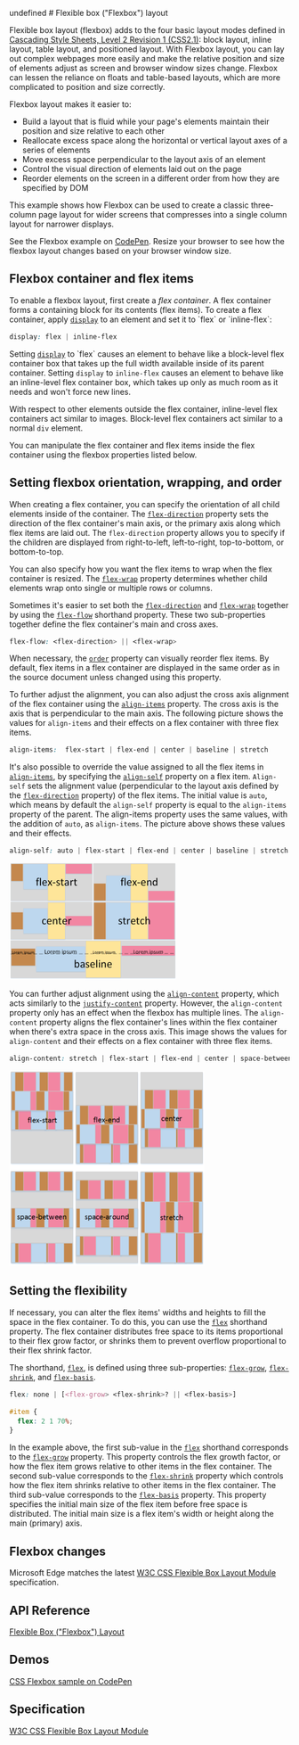 undefined
﻿# Flexible box ("Flexbox") layout

Flexible box layout (flexbox) adds to the four basic layout modes defined in [Cascading Style Sheets, Level 2 Revision 1 (CSS2.1)](http://go.microsoft.com/fwlink/p/?LinkId=142049): block layout, inline layout, table layout, and positioned layout. With Flexbox layout, you can lay out complex webpages more easily and make the relative position and size of elements adjust as screen and browser window sizes change. Flexbox can lessen the reliance on floats and table-based layouts, which are more complicated to position and size correctly.

Flexbox layout makes it easier to:

* Build a layout that is fluid while your page's elements maintain their position and size relative to each other
* Reallocate excess space along the horizontal or vertical layout axes of a series of elements
* Move excess space perpendicular to the layout axis of an element
* Control the visual direction of elements laid out on the page
* Reorder elements on the screen in a different order from how they are specified by DOM

This example shows how Flexbox can be used to create a classic three-column page layout for wider screens that compresses into a single column layout for narrower displays.

See the Flexbox example on [CodePen](https://codepen.io/MicrosoftEdgeDocumentation/pen/BKKKxd). Resize your browser to see how the flexbox layout changes based on your browser window size. 

## Flexbox container and flex items


To enable a flexbox layout, first create a *flex container*. A flex container forms a containing block for its contents (flex items). To create a flex container, apply [`display`](https://msdn.microsoft.com/library/ms530751(v=vs.85).aspx) to an element and set it to `flex` or `inline-flex`:

``` css
display: flex | inline-flex
```

Setting [`display`](https://msdn.microsoft.com/library/ms530751(v=vs.85).aspx) to `flex` causes an element to behave like a block-level flex container box that takes up the full width available inside of its parent container. Setting `display` to `inline-flex` causes an element to behave like an inline-level flex container box, which takes up only as much room as it needs and won't force new lines.

With respect to other elements outside the flex container, inline-level flex containers act similar to images. Block-level flex containers act similar to a normal `div` element.

You can manipulate the flex container and flex items inside the flex container using the flexbox properties listed below.

## Setting flexbox orientation, wrapping, and order

When creating a flex container, you can specify the orientation of all child elements inside of the container. The [`flex-direction`](https://msdn.microsoft.com/library/jj127299(v=vs.85).aspx) property sets the direction of the flex container's main axis, or the primary axis along which flex items are laid out. The `flex-direction` property allows you to specify if the children are displayed from right-to-left, left-to-right, top-to-bottom, or bottom-to-top.

You can also specify how you want the flex items to wrap when the flex container is resized. The [`flex-wrap`](https://msdn.microsoft.com/library/jj127305(v=vs.85).aspx) property determines whether child elements wrap onto single or multiple rows or columns.

Sometimes it's easier to set both the [`flex-direction`](https://msdn.microsoft.com/library/jj127299(v=vs.85).aspx) and [`flex-wrap`](https://msdn.microsoft.com/library/jj127305(v=vs.85).aspx) together by using the [`flex-flow`](https://msdn.microsoft.com/library/jj127300(v=vs.85).aspx) shorthand property. These two sub-properties together define the flex container's main and cross axes.

``` css
flex-flow: <flex-direction> || <flex-wrap>
```

When necessary, the [`order`](https://msdn.microsoft.com/library/jj127303(v=vs.85).aspx) property can visually reorder flex items. By default, flex items in a flex container are displayed in the same order as in the source document unless changed using this property.



To further adjust the alignment, you can also adjust the cross axis alignment of the flex container using the [`align-items`](https://msdn.microsoft.com/library/jj127298(v=vs.85).aspx) property. The cross axis is the axis that is perpendicular to the main axis. The following picture shows the values for `align-items` and their effects on a flex container with three flex items.

``` css
align-items:  flex-start | flex-end | center | baseline | stretch
```

It's also possible to override the value assigned to all the flex items in [`align-items`](https://msdn.microsoft.com/library/jj127298(v=vs.85).aspx), by specifying the [`align-self`](https://msdn.microsoft.com/library/jj127301(v=vs.85).aspx) property on a flex item. `Align-self` sets the alignment value (perpendicular to the layout axis defined by the [`flex-direction`](https://msdn.microsoft.com/library/jj127299(v=vs.85).aspx) property) of the flex items. The initial value is `auto`, which means by default the `align-self` property is equal to the `align-items` property of the parent. The align-items property uses the same values, with the addition of `auto`, as `align-items`. The picture above shows these values and their effects.

``` css
align-self: auto | flex-start | flex-end | center | baseline | stretch
```

![An illustration showing values for align-properties](../media/flexbox_align-items.png)

You can further adjust alignment using the [`align-content`](https://msdn.microsoft.com/library/jj127304(v=vs.85).aspx) property, which acts similarly to the [`justify-content`](https://msdn.microsoft.com/library/jj127304(v=vs.85).aspx) property. However, the `align-content` property only has an effect when the flexbox has multiple lines. The `align-content` property aligns the flex container's lines within the flex container when there's extra space in the cross axis. This image shows the values for `align-content` and their effects on a flex container with three flex items.

``` css
align-content: stretch | flex-start | flex-end | center | space-between | space-around
```

![An illustration showing values for align-items and align-content](../media/flexbox_align-content.png)

## Setting the flexibility

If necessary, you can alter the flex items' widths and heights to fill the space in the flex container. To do this, you can use the [`flex`](https://msdn.microsoft.com/library/jj127297(v=vs.85).aspx) shorthand property. The flex container distributes free space to its items proportional to their flex grow factor, or shrinks them to prevent overflow proportional to their flex shrink factor.

The shorthand, [`flex`](https://msdn.microsoft.com/library/jj127297(v=vs.85).aspx), is defined using three sub-properties: [`flex-grow`](https://msdn.microsoft.com/library/dn254947(v=vs.85).aspx), [`flex-shrink`](https://msdn.microsoft.com/library/dn254948(v=vs.85).aspx), and [`flex-basis`](https://msdn.microsoft.com/library/dn254946(v=vs.85).aspx).

``` css
flex: none | [<flex-grow> <flex-shrink>? || <flex-basis>]
```

``` css
#item {
  flex: 2 1 70%;
}
``` 

In the example above, the first sub-value in the [`flex`](https://msdn.microsoft.com/library/jj127297(v=vs.85).aspx) shorthand corresponds to the [`flex-grow`](https://msdn.microsoft.com/library/dn254947(v=vs.85).aspx) property. This property controls the flex growth factor, or how the flex item grows relative to other items in the flex container. The second sub-value corresponds to the [`flex-shrink`](https://msdn.microsoft.com/library/dn254948(v=vs.85).aspx) property which controls how the flex item shrinks relative to other items in the flex container. The third sub-value corresponds to the [`flex-basis`](https://msdn.microsoft.com/library/dn254946(v=vs.85).aspx) property. This property specifies the initial main size of the flex item before free space is distributed. The initial main size is a flex item's width or height along the main (primary) axis. 


## Flexbox changes 
Microsoft Edge matches the latest [W3C CSS Flexible Box Layout Module](http://go.microsoft.com/fwlink/p/?LinkID=259144) specification.

## API Reference
[Flexible Box ("Flexbox") Layout](https://msdn.microsoft.com/library/hh772069(v=vs.85).aspx)

## Demos
[CSS Flexbox sample on CodePen](https://codepen.io/MicrosoftEdgeDocumentation/pen/BKKKxd)


## Specification
[W3C CSS Flexible Box Layout Module](http://go.microsoft.com/fwlink/p/?LinkID=259144)
